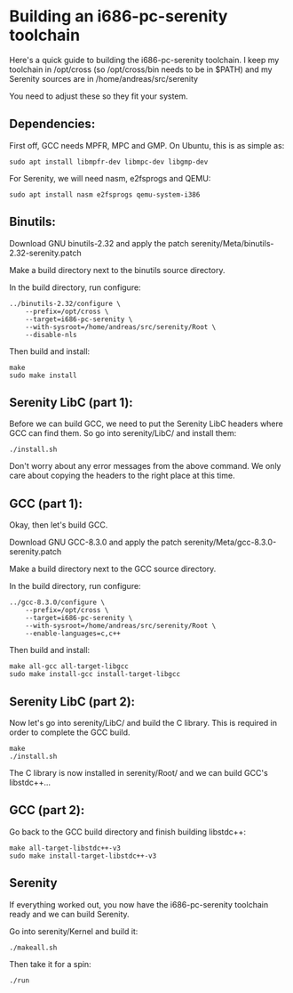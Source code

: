 # Building an i686-pc-serenity toolchain

Here's a quick guide to building the i686-pc-serenity toolchain. I keep my toolchain in /opt/cross (so /opt/cross/bin needs to be in $PATH) and my Serenity sources are in /home/andreas/src/serenity

You need to adjust these so they fit your system.

## Dependencies:

First off, GCC needs MPFR, MPC and GMP. On Ubuntu, this is as simple as:

    sudo apt install libmpfr-dev libmpc-dev libgmp-dev

For Serenity, we will need nasm, e2fsprogs and QEMU:

    sudo apt install nasm e2fsprogs qemu-system-i386


## Binutils:

Download GNU binutils-2.32 and apply the patch serenity/Meta/binutils-2.32-serenity.patch

Make a build directory next to the binutils source directory.

In the build directory, run configure:

    ../binutils-2.32/configure \
        --prefix=/opt/cross \
        --target=i686-pc-serenity \
        --with-sysroot=/home/andreas/src/serenity/Root \
        --disable-nls
 

Then build and install:

    make
    sudo make install

## Serenity LibC (part 1):

Before we can build GCC, we need to put the Serenity LibC headers where GCC can find them. So go into serenity/LibC/ and install them:

    ./install.sh

Don't worry about any error messages from the above command. We only care about copying the headers to the right place at this time.

## GCC (part 1):

Okay, then let's build GCC.

Download GNU GCC-8.3.0 and apply the patch serenity/Meta/gcc-8.3.0-serenity.patch

Make a build directory next to the GCC source directory.

In the build directory, run configure:

    ../gcc-8.3.0/configure \
        --prefix=/opt/cross \
        --target=i686-pc-serenity \
        --with-sysroot=/home/andreas/src/serenity/Root \
        --enable-languages=c,c++

Then build and install:

    make all-gcc all-target-libgcc
    sudo make install-gcc install-target-libgcc

## Serenity LibC (part 2):

Now let's go into serenity/LibC/ and build the C library. This is required in order to complete the GCC build.

    make
    ./install.sh

The C library is now installed in serenity/Root/ and we can build GCC's libstdc++...

## GCC (part 2):

Go back to the GCC build directory and finish building libstdc++:

    make all-target-libstdc++-v3
    sudo make install-target-libstdc++-v3

## Serenity

If everything worked out, you now have the i686-pc-serenity toolchain ready and we can build Serenity.

Go into serenity/Kernel and build it:

    ./makeall.sh

Then take it for a spin:

    ./run
